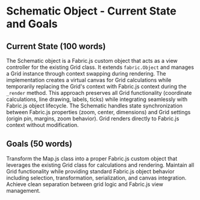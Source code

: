 # Schematic Object - Current State and Goals

## Current State (100 words)

The Schematic object is a Fabric.js custom object that acts as a view controller for the existing Grid class. It extends `fabric.Object` and manages a Grid instance through context swapping during rendering. The implementation creates a virtual canvas for Grid calculations while temporarily replacing the Grid's context with Fabric.js context during the `_render` method. This approach preserves all Grid functionality (coordinate calculations, line drawing, labels, ticks) while integrating seamlessly with Fabric.js object lifecycle. The Schematic handles state synchronization between Fabric.js properties (zoom, center, dimensions) and Grid settings (origin pin, margins, zoom behavior). Grid renders directly to Fabric.js context without modification.

## Goals (50 words)

Transform the Map.js class into a proper Fabric.js custom object that leverages the existing Grid class for calculations and rendering. Maintain all Grid functionality while providing standard Fabric.js object behavior including selection, transformation, serialization, and canvas integration. Achieve clean separation between grid logic and Fabric.js view management.
